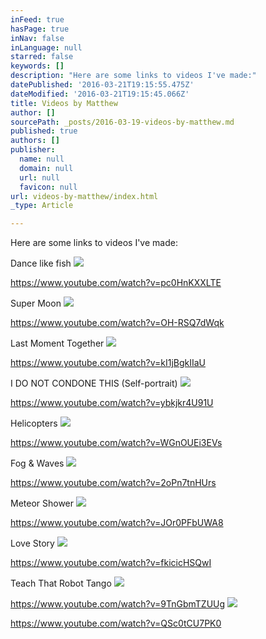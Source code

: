 ```yaml
---
inFeed: true
hasPage: true
inNav: false
inLanguage: null
starred: false
keywords: []
description: "Here are some links to videos I've made:"
datePublished: '2016-03-21T19:15:55.475Z'
dateModified: '2016-03-21T19:15:45.066Z'
title: Videos by Matthew
author: []
sourcePath: _posts/2016-03-19-videos-by-matthew.md
published: true
authors: []
publisher:
  name: null
  domain: null
  url: null
  favicon: null
url: videos-by-matthew/index.html
_type: Article

---
```

Here are some links to videos I've made:

Dance like fish
![](https://the-grid-user-content.s3-us-west-2.amazonaws.com/b6a1790c-fa5b-4b6e-b091-b6483539bc1b.jpg)

https://www.youtube.com/watch?v=pc0HnKXXLTE

Super Moon
![](https://the-grid-user-content.s3-us-west-2.amazonaws.com/daf6ead9-56ef-4d68-84ac-56488be59421.jpg)

https://www.youtube.com/watch?v=OH-RSQ7dWqk

Last Moment Together
![](https://the-grid-user-content.s3-us-west-2.amazonaws.com/36b33371-9d40-4783-b2c4-980713381d0c.jpg)

https://www.youtube.com/watch?v=kI1jBgkIIaU

I DO NOT CONDONE THIS (Self-portrait)
![](https://the-grid-user-content.s3-us-west-2.amazonaws.com/a32fcea4-6c88-4ffb-8e27-0412f530425b.jpg)

https://www.youtube.com/watch?v=ybkjkr4U91U

Helicopters
![](https://the-grid-user-content.s3-us-west-2.amazonaws.com/5ef55c9b-f88e-481f-8750-964d3b85fad4.jpg)

https://www.youtube.com/watch?v=WGnOUEi3EVs

Fog & Waves
![](https://the-grid-user-content.s3-us-west-2.amazonaws.com/ce5f45b7-1f6a-4ddf-9dcd-1f8d5dbcbf17.jpg)

https://www.youtube.com/watch?v=2oPn7tnHUrs

Meteor Shower
![](https://the-grid-user-content.s3-us-west-2.amazonaws.com/740529fd-e4b8-4eb1-aff2-7a2a691142c3.jpg)

https://www.youtube.com/watch?v=JOr0PFbUWA8

Love Story
![](https://the-grid-user-content.s3-us-west-2.amazonaws.com/d1486b1f-5982-4c18-b3d4-59620ae53174.jpg)

https://www.youtube.com/watch?v=fkicicHSQwI

Teach That Robot Tango
![](https://the-grid-user-content.s3-us-west-2.amazonaws.com/587ba3c4-b78b-41c3-b68d-ace579fbd344.jpg)

https://www.youtube.com/watch?v=9TnGbmTZUUg
![](https://the-grid-user-content.s3-us-west-2.amazonaws.com/87c2bb5a-3d06-4a5f-94fe-02e272c84f1f.jpg)

https://www.youtube.com/watch?v=QSc0tCU7PK0